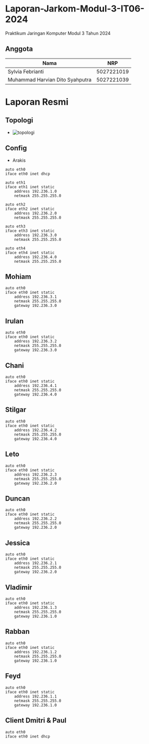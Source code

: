 # Laporan-Jarkom-Modul-3-IT06-2024
Praktikum Jaringan Komputer Modul 3 Tahun 2024

## Anggota
| Nama | NRP |
| ----------- | ----------- |
| Sylvia Febrianti | 5027221019 |
| Muhammad Harvian Dito Syahputra | 5027221039 |

# Laporan Resmi
## Topologi
- ![topologi]()

## Config
- Arakis
```
auto eth0
iface eth0 inet dhcp

auto eth1
iface eth1 inet static
	address 192.236.1.0
	netmask 255.255.255.0

auto eth2
iface eth2 inet static
	address 192.236.2.0
	netmask 255.255.255.0

auto eth3
iface eth3 inet static
	address 192.236.3.0
	netmask 255.255.255.0

auto eth4
iface eth4 inet static
	address 192.236.4.0
	netmask 255.255.255.0
```

## Mohiam
```
auto eth0
iface eth0 inet static
	address 192.236.3.1
	netmask 255.255.255.0
	gateway 192.236.3.0
```

## Irulan
```
auto eth0
iface eth0 inet static
	address 192.236.3.2
	netmask 255.255.255.0
	gateway 192.236.3.0
```

## Chani
```
auto eth0
iface eth0 inet static
	address 192.236.4.1
	netmask 255.255.255.0
	gateway 192.236.4.0
```

## Stilgar
```
auto eth0
iface eth0 inet static
	address 192.236.4.2
	netmask 255.255.255.0
	gateway 192.236.4.0
```

## Leto
```
auto eth0
iface eth0 inet static
	address 192.236.2.3
	netmask 255.255.255.0
	gateway 192.236.2.0
```

## Duncan
```
auto eth0
iface eth0 inet static
	address 192.236.2.2
	netmask 255.255.255.0
	gateway 192.236.2.0
```

## Jessica
```
auto eth0
iface eth0 inet static
	address 192.236.2.1
	netmask 255.255.255.0
	gateway 192.236.2.0
```

## Vladimir
```
auto eth0
iface eth0 inet static
	address 192.236.1.3
	netmask 255.255.255.0
	gateway 192.236.1.0
```

## Rabban
```
auto eth0
iface eth0 inet static
	address 192.236.1.2
	netmask 255.255.255.0
	gateway 192.236.1.0
```

## Feyd
```
auto eth0
iface eth0 inet static
	address 192.236.1.1
	netmask 255.255.255.0
	gateway 192.236.1.0
```

## Client Dmitri & Paul
```
auto eth0
iface eth0 inet dhcp
```
